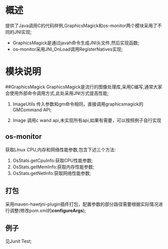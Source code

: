 # 概述
提供了Java调用C的代码样例,GraphicsMagick和os-monitor两个模块采用了不同的JNI实现;

* GraphicsMagick是通过javah命令生成JNI头文件,然后实现函数;
* os-monitor采用JNI_OnLoad调用RegisterNatives实现;

# 模块说明
##GraphicsMagick
   GraphicsMagick是流行的图像处理库,采用C编写,通常大家会使用外部命令调用方式,此处采用JNI方式提高性能;
  
1. ImageUtils
 传入参数和gm命令相同，直接调用graphicsmagick的GMCommand API;
 
2. Image
调用c wand api,未实现所有api,如果有需要，可以按照例子自行实现

## os-monitor
  获取Linux CPU,内存和网络性能参数,包含下述三个方法:
  
1. OsStats.getCpuInfo:获取CPU性能参数;
2. OsStats.getMemInfo:获取内存性能参数;
3. OsStats.getNetInfo:获取网络性能参数;

##
## 打包
采用maven-hawtjni-plugin插件打包，配置参数的部分路径需要根据实际情况进行调整(修改pom.xml的**configureArgs**);

## 例子
见Junit Test;

